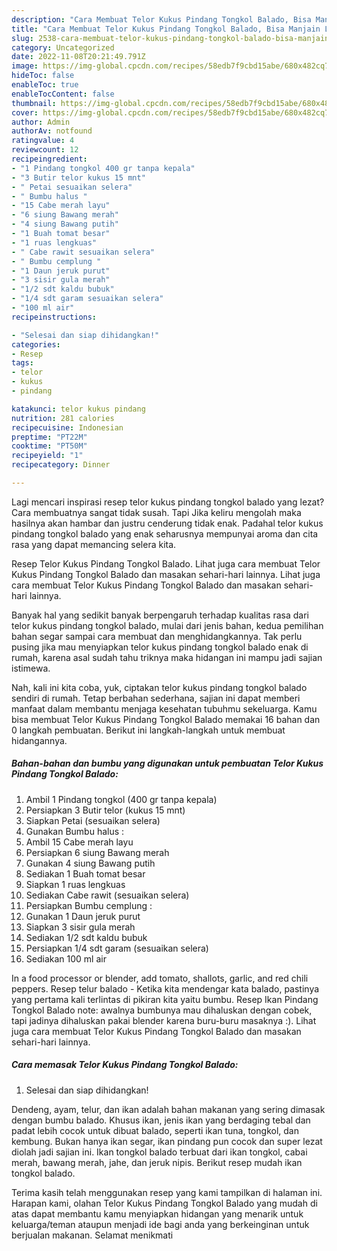 ```yaml
---
description: "Cara Membuat Telor Kukus Pindang Tongkol Balado, Bisa Manjain Lidah"
title: "Cara Membuat Telor Kukus Pindang Tongkol Balado, Bisa Manjain Lidah"
slug: 2538-cara-membuat-telor-kukus-pindang-tongkol-balado-bisa-manjain-lidah
category: Uncategorized
date: 2022-11-08T20:21:49.791Z
image: https://img-global.cpcdn.com/recipes/58edb7f9cbd15abe/680x482cq70/telor-kukus-pindang-tongkol-balado-foto-resep-utama.jpg
hideToc: false
enableToc: true
enableTocContent: false
thumbnail: https://img-global.cpcdn.com/recipes/58edb7f9cbd15abe/680x482cq70/telor-kukus-pindang-tongkol-balado-foto-resep-utama.jpg
cover: https://img-global.cpcdn.com/recipes/58edb7f9cbd15abe/680x482cq70/telor-kukus-pindang-tongkol-balado-foto-resep-utama.jpg
author: Admin
authorAv: notfound
ratingvalue: 4
reviewcount: 12
recipeingredient:
- "1 Pindang tongkol 400 gr tanpa kepala"
- "3 Butir telor kukus 15 mnt"
- " Petai sesuaikan selera"
- " Bumbu halus "
- "15 Cabe merah layu"
- "6 siung Bawang merah"
- "4 siung Bawang putih"
- "1 Buah tomat besar"
- "1 ruas lengkuas"
- " Cabe rawit sesuaikan selera"
- " Bumbu cemplung "
- "1 Daun jeruk purut"
- "3 sisir gula merah"
- "1/2 sdt kaldu bubuk"
- "1/4 sdt garam sesuaikan selera"
- "100 ml air"
recipeinstructions:

- "Selesai dan siap dihidangkan!"
categories:
- Resep
tags:
- telor
- kukus
- pindang

katakunci: telor kukus pindang 
nutrition: 281 calories
recipecuisine: Indonesian
preptime: "PT22M"
cooktime: "PT50M"
recipeyield: "1"
recipecategory: Dinner

---
```



Lagi mencari inspirasi resep telor kukus pindang tongkol balado yang lezat? Cara membuatnya sangat tidak susah. Tapi Jika keliru mengolah maka hasilnya akan hambar dan justru cenderung tidak enak. Padahal telor kukus pindang tongkol balado yang enak seharusnya mempunyai aroma dan cita rasa yang dapat memancing selera kita.


Resep Telor Kukus Pindang Tongkol Balado. Lihat juga cara membuat Telor Kukus Pindang Tongkol Balado dan masakan sehari-hari lainnya. Lihat juga cara membuat Telor Kukus Pindang Tongkol Balado dan masakan sehari-hari lainnya.

Banyak hal yang sedikit banyak berpengaruh terhadap kualitas rasa dari telor kukus pindang tongkol balado, mulai dari jenis bahan, kedua pemilihan bahan segar sampai cara membuat dan menghidangkannya. Tak perlu pusing jika mau menyiapkan telor kukus pindang tongkol balado enak di rumah, karena asal sudah tahu triknya maka hidangan ini mampu jadi sajian istimewa.


Nah, kali ini kita coba, yuk, ciptakan telor kukus pindang tongkol balado sendiri di rumah. Tetap berbahan sederhana, sajian ini dapat memberi manfaat dalam membantu menjaga kesehatan tubuhmu sekeluarga. Kamu bisa membuat Telor Kukus Pindang Tongkol Balado memakai 16 bahan dan 0 langkah pembuatan. Berikut ini langkah-langkah untuk membuat hidangannya.

<!--inarticleads1-->

##### Bahan-bahan dan bumbu yang digunakan untuk pembuatan Telor Kukus Pindang Tongkol Balado:

1. Ambil 1 Pindang tongkol (400 gr tanpa kepala)
1. Persiapkan 3 Butir telor (kukus 15 mnt)
1. Siapkan  Petai (sesuaikan selera)
1. Gunakan  Bumbu halus :
1. Ambil 15 Cabe merah layu
1. Persiapkan 6 siung Bawang merah
1. Gunakan 4 siung Bawang putih
1. Sediakan 1 Buah tomat besar
1. Siapkan 1 ruas lengkuas
1. Sediakan  Cabe rawit (sesuaikan selera)
1. Persiapkan  Bumbu cemplung :
1. Gunakan 1 Daun jeruk purut
1. Siapkan 3 sisir gula merah
1. Sediakan 1/2 sdt kaldu bubuk
1. Persiapkan 1/4 sdt garam (sesuaikan selera)
1. Sediakan 100 ml air


In a food processor or blender, add tomato, shallots, garlic, and red chili peppers. Resep telur balado - Ketika kita mendengar kata balado, pastinya yang pertama kali terlintas di pikiran kita yaitu bumbu. Resep Ikan Pindang Tongkol Balado note: awalnya bumbunya mau dihaluskan dengan cobek, tapi jadinya dihaluskan pakai blender karena buru-buru masaknya :). Lihat juga cara membuat Telor Kukus Pindang Tongkol Balado dan masakan sehari-hari lainnya. 

<!--inarticleads2-->

##### Cara memasak Telor Kukus Pindang Tongkol Balado:


1. Selesai dan siap dihidangkan!

Dendeng, ayam, telur, dan ikan adalah bahan makanan yang sering dimasak dengan bumbu balado. Khusus ikan, jenis ikan yang berdaging tebal dan padat lebih cocok untuk dibuat balado, seperti ikan tuna, tongkol, dan kembung. Bukan hanya ikan segar, ikan pindang pun cocok dan super lezat diolah jadi sajian ini. Ikan tongkol balado terbuat dari ikan tongkol, cabai merah, bawang merah, jahe, dan jeruk nipis. Berikut resep mudah ikan tongkol balado. 

Terima kasih telah menggunakan resep yang kami tampilkan di halaman ini. Harapan kami, olahan Telor Kukus Pindang Tongkol Balado yang mudah di atas dapat membantu kamu menyiapkan hidangan yang menarik untuk keluarga/teman ataupun menjadi ide bagi anda yang berkeinginan untuk berjualan makanan. Selamat menikmati
